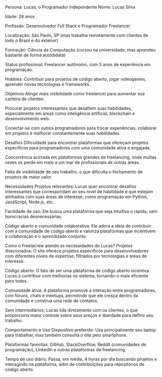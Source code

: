Persona: Lucas, o Programador Independente
Nome: Lucas Silva

Idade: 28 anos

Profissão: Desenvolvedor Full Stack e Programador Freelancer

Localização: São Paulo, SP (mas trabalha remotamente com clientes de todo o Brasil e do exterior)

Formação: Ciência da Computação (cursou na universidade, mas aprendeu bastante de forma autodidata)

Status profissional: Freelancer autônomo, com 5 anos de experiência em programação.

Hobbies: Contribuir para projetos de código aberto, jogar videogames, aprender novas tecnologias e frameworks.

Objetivos
Atingir mais visibilidade como freelancer para aumentar sua carteira de clientes.

Procurar projetos interessantes que desafiem suas habilidades, especialmente em áreas como inteligência artificial, blockchain e desenvolvimento web.

Conectar-se com outros programadores para trocar experiências, colaborar em projetos e melhorar constantemente suas habilidades.

Desafios
Dificuldade para encontrar plataformas que ofereçam projetos específicos para programadores com uma comunidade ativa e engajada.

Concorrência acirrada em plataformas grandes de freelancing, onde muitas vezes se perde em meio a um mar de profissionais de outras áreas.

Falta de visibilidade de seu trabalho, o que dificulta o fechamento de projetos de maior valor.

Necessidades
Projetos relevantes: Lucas quer encontrar desafios interessantes que correspondam ao seu nível de habilidade e que estejam alinhados com suas áreas de interesse, como programação em Python, JavaScript, Node.js, etc.

Facilidade de uso: Ele busca uma plataforma que seja intuitiva e rápida, sem burocracias desnecessárias.

Código aberto e comunidade colaborativa: Ele adora a ideia de contribuir com a comunidade de código aberto e valoriza plataformas que incentivem a colaboração e o aprendizado conjunto.

Como o Freelacrew atende as necessidades de Lucas?
Projetos direcionados: O site oferece projetos específicos para desenvolvedores com diferentes níveis de expertise, filtrados por tecnologias e áreas de interesse.

Código aberto: O fato de ser uma plataforma de código aberto incentiva Lucas a contribuir com melhorias no sistema, tornando-o mais eficiente para todos.

Comunidade ativa: A plataforma promove a interação entre programadores, com fóruns, chats e meetups, permitindo que ele cresça dentro da comunidade e construa uma rede de contatos.

Sem intermediários: Lucas lida diretamente com os clientes, o que proporciona maior controle sobre seus preços e liberdade para definir seu trabalho.

Comportamento e Uso
Dispositivo preferido: Usa principalmente seu laptop para trabalhar, mas também consulta o site pelo smartphone.

Plataformas favoritas: GitHub, StackOverflow, Reddit (comunidades de programação), LinkedIn e outras plataformas de freelancing.

Tempo de uso diário: Passa, em média, 4 horas por dia buscando projetos e interagindo na plataforma, além de contribuições para repositórios de código aberto.

